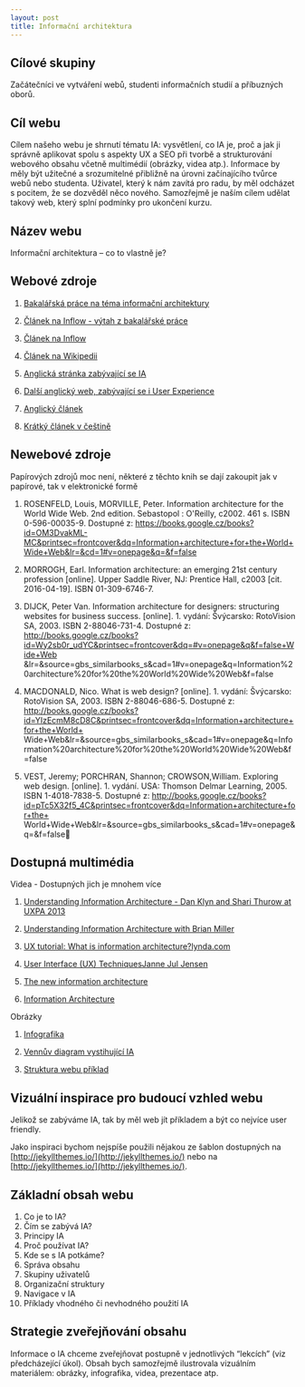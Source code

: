 ```yaml
---
layout: post
title: Informační architektura
---
```


Cílové skupiny
-----------------------------------------------------
Začátečníci ve vytváření webů, studenti informačních studií a příbuzných oborů.

Cíl webu
-----------------------------------------------------
Cílem našeho webu je shrnutí tématu IA: vysvětlení, co IA je, proč a jak ji správně aplikovat spolu s aspekty UX a SEO při tvorbě a strukturování webového obsahu včetně multimédií (obrázky, videa atp.). Informace by měly být užitečné a srozumitelné přibližně na úrovni začínajícího tvůrce webů nebo studenta. Uživatel, který k nám zavítá pro radu, by měl odcházet s pocitem, že se dozvěděl něco nového. Samozřejmě je naším cílem udělat takový web, který splní podmínky pro ukončení kurzu.

Název webu 
-----------------------------------------------------
Informační architektura – co to vlastně je?

Webové zdroje
----------------------------------------------------------------------------------------------------------

1. [Bakalářská práce na téma informační architektury](http://is.muni.cz/th/327463/ff_b/Bakalarska_prace_Lucie_Dvorakova.pdf?zpet=%2Fvyhledavani%2F%3Fsearch%3Dinforma%C4%8Dn%C3%AD%20architektura%20agenda%3Ath%26start%3D1)

2. [Článek na Inflow - výtah z bakalářské práce](http://www.inflow.cz/postup-pri-tvorbe-informacni-architektury-webove-prezentace)

3. [Článek na Inflow ](http://www.inflow.cz/informacni-architektura)

4. [Článek na Wikipedii](https://cs.wikipedia.org/wiki/Informa%C4%8Dn%C3%AD_architektura)

5. [Anglická stránka zabývající se IA](http://www.iainstitute.org/what-is-ia )

6. [Další anglický web, zabývající se i User Experience](http://www.usability.gov/what-and-why/information-architecture.html) 

7. [Anglický článek](http://www.uxbooth.com/articles/complete-beginners-guide-to-information-architecture/)

8. [Krátký článek v češtině](http://www.adaptic.cz/znalosti/efektivni-web/informacni-architektura/)

Newebové zdroje
-----------------------------------------------------
Papírových zdrojů moc není, některé z těchto knih se dají zakoupit jak v papírové, tak v elektronické formě

1. ROSENFELD, Louis, MORVILLE, Peter. Information architecture for the World Wide Web. 2nd edition. Sebastopol : O'Reilly, c2002. 461 s. ISBN 0-596-00035-9. Dostupné z: https://books.google.cz/books?id=OM3DvakML-MC&printsec=frontcover&dq=Information+architecture+for+the+World+Wide+Web&lr=&cd=1#v=onepage&q=&f=false 

2. MORROGH, Earl. Information architecture: an emerging 21st century profession [online]. Upper Saddle River, NJ: Prentice Hall, c2003 [cit. 2016-04-19]. ISBN 01-309-6746-7.

3. DIJCK, Peter Van. Information architecture for designers: structuring websites for business success. [online]. 1. vydání: Švýcarsko: RotoVision SA, 2003. ISBN 2-88046-731-4. Dostupné z: http://books.google.cz/books?id=Wy2sb0r_udYC&printsec=frontcover&dq=#v=onepage&q&f=false+Wide+Web
&lr=&source=gbs_similarbooks_s&cad=1#v=onepage&q=Information%20architecture%20for%20the%20World%20Wide%20Web&f=false

4. MACDONALD, Nico. What is web design? [online]. 1. vydání: Švýcarsko: RotoVision SA, 2003. ISBN 2-88046-686-5. Dostupné z: http://books.google.cz/books?id=YIzEcmM8cD8C&printsec=frontcover&dq=Information+architecture+for+the+World+
Wide+Web&lr=&source=gbs_similarbooks_s&cad=1#v=onepage&q=Information%20architecture%20for%20the%20World%20Wide%20Web&f=false

5. VEST, Jeremy; PORCHRAN, Shannon; CROWSON,William. Exploring web design. [online]. 1. vydání. USA: Thomson Delmar Learning, 2005. ISBN 1-4018-7838-5. Dostupné z: http://books.google.cz/books?id=pTc5X32f5_4C&printsec=frontcover&dq=Information+architecture+for+the+
World+Wide+Web&lr=&source=gbs_similarbooks_s&cad=1#v=onepage&q=&f=false

Dostupná multimédia 
-------------------------------------------------------------------------------------------------------
Videa - Dostupných jich je mnohem více

1. [Understanding Information Architecture - Dan Klyn and Shari Thurow at UXPA 2013](https://www.youtube.com/watch?v=_9kcfq4jqlc) 

2. [Understanding Information Architecture with Brian Miller](https://www.youtube.com/watch?v=Ytv21Jx0hD4)

3. [UX tutorial: What is information architecture?lynda.com](https://www.youtube.com/watch?v=-b6-tuyWmi8  )

4. [User Interface (UX) TechniquesJanne Jul Jensen](https://www.youtube.com/watch?v=7OSkB4BCx00)

5. [The new information architecture](https://www.youtube.com/watch?v=Fou5J7j5uzk )

6. [Information Architecture](https://www.youtube.com/watch?v=xVgepwWXgVo )

Obrázky

1. [Infografika](http://www.keencomputer.com/images/KEENCOMP/InfoormationArch/ia-explained.jpg )

2. [Vennův diagram vystihující IA](http://s.hswstatic.com/gif/illustration-information-architecture-1.gif )

3. [Struktura webu příklad](http://blogs.library.duke.edu/wp-content/uploads/2013/03/lib-ia-1.3.1-20130311.png )

Vizuální inspirace pro budoucí vzhled webu
----------------------------------------------------------------------------------------------------------

Jelikož se zabýváme IA, tak by měl web jít příkladem a být co nejvíce user friendly.

Jako inspiraci bychom nejspíše použili nějakou ze šablon dostupných na [http://jekyllthemes.io/](http://jekyllthemes.io/) nebo na [http://jekyllthemes.io/](http://jekyllthemes.io/).

Základní obsah webu
----------------------------------------------------------------------------------------------------------

1. Co je to IA?
1. Čím se zabývá IA?
1. Principy IA
1. Proč používat IA?
1. Kde se s IA potkáme?
1. Správa obsahu
1. Skupiny uživatelů
1. Organizační struktury
1. Navigace v IA
1. Příklady vhodného či nevhodného použití IA

Strategie zveřejňování obsahu
-------------------------------------------------------------------------------------------------------
Informace o IA chceme zveřejňovat postupně v jednotlivých “lekcích” (viz předcházející úkol). Obsah bych samozřejmě ilustrovala vizuálním materiálem: obrázky, infografika, videa, prezentace atp.

